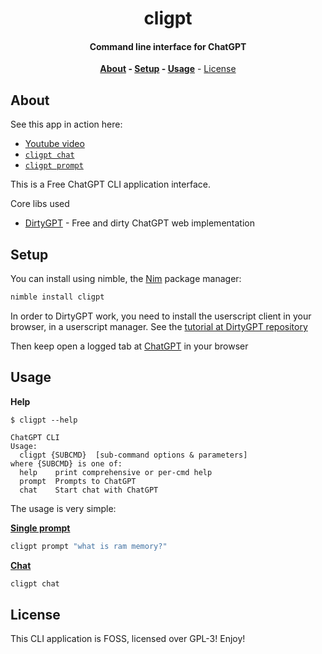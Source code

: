 <div align=center>

# cligpt

#### Command line interface for ChatGPT

**[About](#about) - [Setup](#setup) - [Usage](#usage)** - [License](#license)

</div>

## About

See this app in action here:
- [Youtube video][youtubeVideo]
- [`cligpt chat`][chatVideo]
- [`cligpt prompt`][promptVideo]

This is a Free ChatGPT CLI application interface.

Core libs used

- [DirtyGPT](https://github.com/thisago/dirtygpt) - Free and dirty ChatGPT web implementation

## Setup

You can install using nimble, the [Nim](https://nim-lang.org) package manager:

```bash
nimble install cligpt
```

In order to DirtyGPT work, you need to install the userscript client in your
browser, in a userscript manager. See the [tutorial at DirtyGPT repository](https://github.com/thisago/dirtygpt#installation)

Then keep open a logged tab at [ChatGPT](https://chat.openai.com) in your browser

## Usage

**Help**

```
$ cligpt --help

ChatGPT CLI
Usage:
  cligpt {SUBCMD}  [sub-command options & parameters]
where {SUBCMD} is one of:
  help    print comprehensive or per-cmd help
  prompt  Prompts to ChatGPT
  chat    Start chat with ChatGPT
```

The usage is very simple:

[**Single prompt**][promptVideo]

```bash
cligpt prompt "what is ram memory?"
```

[**Chat**][chatVideo]

```bash
cligpt chat
```

## License

This CLI application is FOSS, licensed over GPL-3! Enjoy!

[youtubeVideo]: https://youtube.com/watch?v=bx3CoAGnNwo
[chatVideo]: https://asciinema.org/a/gbAxD69b1cUkmVHTEtznVsR27
[promptVideo]: https://asciinema.org/a/VYWg0kFf6OtjKeze83QPMrpWM
